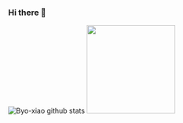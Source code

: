 ### Hi there 👋

<!--
**Byo-xiao/byo-xiao** is a ✨ _special_ ✨ repository because its `README.md` (this file) appears on your GitHub profile.

Here are some ideas to get you started:

- 🔭 I’m currently working on ...
- 🌱 I’m currently learning ...
- 👯 I’m looking to collaborate on ...
- 🤔 I’m looking for help with ...
- 💬 Ask me about ...
- 📫 How to reach me: ...
- 😄 Pronouns: ...
- ⚡ Fun fact: ...
-->
![Byo-xiao github stats](https://github-readme-stats.vercel.app/api?username=byo-xiao&show_icons=false&hide_border=true)
<img height="180em" src="https://github-readme-stats.vercel.app/api/top-langs/?username=byo-xiao&layout=compact&langs_count=8"/>
